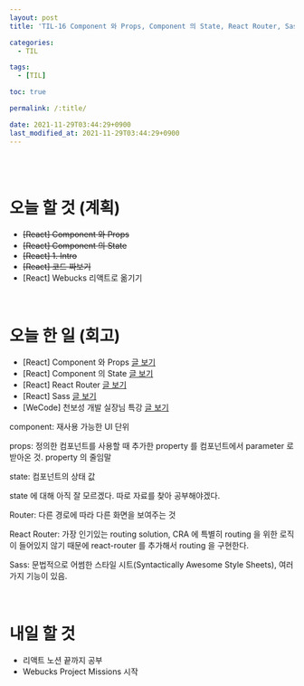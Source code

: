 ```yaml
---
layout: post
title: 'TIL-16 Component 와 Props, Component 의 State, React Router, Sass'

categories:
  - TIL

tags:
  - [TIL]

toc: true

permalink: /:title/

date: 2021-11-29T03:44:29+0900
last_modified_at: 2021-11-29T03:44:29+0900
---
```


<br>
<br>

# 오늘 할 것 (계획)

- ~~[React] Component 와 Props~~
- ~~[React] Component 의 State~~
- ~~[React] 1. Intro~~
- ~~[React] 코드 짜보기~~
- [React] Webucks 리액트로 옮기기

<br>

# 오늘 한 일 (회고)

- [React] Component 와 Props [글 보기](../react-05)
- [React] Component 의 State [글 보기](../react-06)
- [React] React Router [글 보기](../react-07)
- [React] Sass [글 보기](../react-08)
- [WeCode] 천보성 개발 실장님 특강 [글 보기](../wecode-12)

component: 재사용 가능한 UI 단위

props: 정의한 컴포넌트를 사용할 때 추가한 property 를 컴포넌트에서 parameter 로 받아온 것. property 의 줄임말

state: 컴포넌트의 상태 값

state 에 대해 아직 잘 모르겠다. 따로 자료를 찾아 공부해야겠다.

Router: 다른 경로에 따라 다른 화면을 보여주는 것

React Router: 가장 인기있는 routing solution, CRA 에 특별히 routing 을 위한 로직이 들어있지 않기 때문에 react-router 를 추가해서 routing 을 구현한다.

Sass: 문법적으로 어썸한 스타일 시트(Syntactically Awesome Style Sheets), 여러가지 기능이 있음.

<br>

# 내일 할 것

- 리액트 노션 끝까지 공부
- Webucks Project Missions 시작

